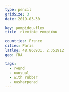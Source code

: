 ```yaml
---
type: pencil
gridSize: 3
date: 2019-03-30

key: pompidou-flex
title: Flexible Pompidou

countries: France
cities: Paris
latlng: 48.860931, 2.351912
geo: FRA

tags:
  - round
  - unusual
  - with rubber
  - unsharpened
---
```

